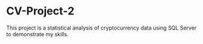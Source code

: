 # CV-Project-2
This project is a statistical analysis of cryptocurrency data using SQL Server to demonstrate my skills. 
